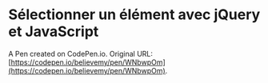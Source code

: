 # Sélectionner un élément avec jQuery et JavaScript

A Pen created on CodePen.io. Original URL: [https://codepen.io/believemy/pen/WNbwpOm](https://codepen.io/believemy/pen/WNbwpOm).


